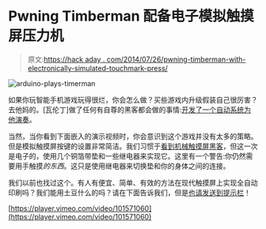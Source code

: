 # Pwning Timberman 配备电子模拟触摸屏压力机

> 原文:[https://hack aday . com/2014/07/26/pwning-timberman-with-electronically-simulated-touchmark-press/](https://hackaday.com/2014/07/26/pwning-timberman-with-electronically-simulated-touchscreen-presses/)

![arduino-plays-timerman](../Images/53642aaeb7de4db3d1207a36bdafa9dd.png)

如果你玩智能手机游戏玩得很烂，你会怎么做？买些游戏内升级假装自己很厉害？去他妈的。[瓦伦丁]做了任何有自尊的黑客都会做的事情:[开发了一个自动系统为他演奏](https://github.com/vheun/ArduinoPlaysTimberman)。

当然，当你看到下面嵌入的演示视频时，你会意识到这个游戏并没有太多的策略。但是模拟触摸屏按键的设置非常简洁。我们习惯于[看到机械触摸屏黑客](http://hackaday.com/2013/01/05/brute-forcing-a-gps-pin/)，但这一次是电子的，使用几个铜箔带垫和一些继电器来实现它。这里有一个警告:你仍然需要用手触摸*的东西*。这只是使用继电器来切换垫和你的身体之间的连接。

我们以前也找过这个。有人有便宜、简单、有效的方法在现代触摸屏上实现全自动印刷吗？我们能用土豆什么的吗？请在下面告诉我们，但是[也请发送到提示栏](http://hackaday.com/contact-hack-a-day/)！

[https://player.vimeo.com/video/101571060](https://player.vimeo.com/video/101571060)